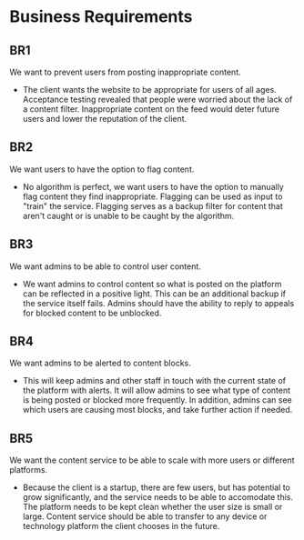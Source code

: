 # Business Requirements

## BR1
We want to prevent users from posting inappropriate content.
- The client wants the website to be appropriate for users of all ages. Acceptance testing revealed that people were worried about 
the lack of a content filter. Inappropriate content on the feed would deter future users and lower the reputation of the client. 

## BR2
We want users to have the option to flag content.
- No algorithm is perfect, we want users to have the option to manually flag content they find inappropriate. Flagging can be used as input to "train" 
the service. Flagging serves as a backup filter for content that aren't caught or is unable to be caught by the algorithm.  

## BR3 
We want admins to be able to control user content.
- We want admins to control content so what is posted on the platform can be reflected in a positive light. This can be an additional backup if the service itself
fails. Admins should have the ability to reply to appeals for blocked content to be unblocked. 

## BR4 
We want admins to be alerted to content blocks.
- This will keep admins and other staff in touch with the current state of the platform with alerts. It will allow admins to see what type of content is being posted or 
blocked more frequently. In addition, admins can see which users are causing most blocks, and take further action if needed. 

## BR5 
We want the content service to be able to scale with more users or different platforms.
- Because the client is a startup, there are few users, but has potential to grow significantly, and the service needs to be able to accomodate this. The platform needs to be kept clean
whether the user size is small or large. Content service should be able to transfer to any device or technology platform the client chooses in the future. 
